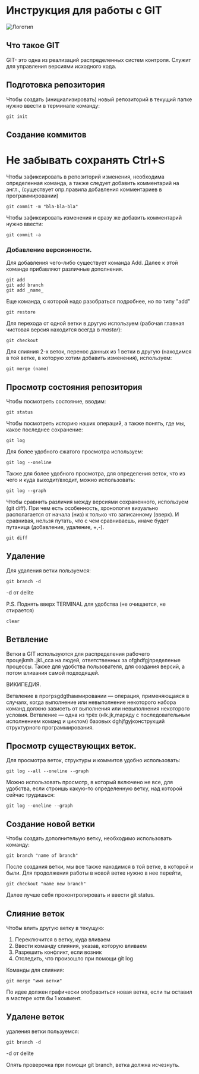 # **Инструкция для работы с GIT**

![Логотип](%D0%A1%D1%82%D0%B5%D0%BD%D0%B0.jpg)

## Что такое GIT

GIT- это одна из реализаций распределенных систем контроля. Служит для управления версиями исходного кода.

## Подготовка репозитория

Чтобы создать (инициализировать) новый репозиторий в текущий папке нужно ввести в терминале команду:

    git init
 
## Создание коммитов

# Не забывать сохранять Ctrl+S

Чтобы зафиксировать в репозиторий изменения, необходима определенная команда, а также следует добавить комментарий на англ., (существует опр.правила добавления комментариев в программировании)

    git commit -m "bla-bla-bla"

Чтобы зафиксировать изменения и сразу же добавить комментарий нужно ввести:

    git commit -a


### Добавление версионности.

Для добавления чего-либо существует команда Add. Далее к этой команде прибавляют различные дополнения.

    git add
    git add branch
    git add _name_

Еще команда, с которой надо разобраться подробнее, но по типу "add"

    git restore

Для перехода от одной ветки в другую используем (рабочая главная чистовая версия находится всегда в *master*):

    git checkout

Для слияния 2-х веток, перенос данных из 1 ветки в другую (находимся в той ветке, в которую хотим добавить изменения), используем:

    git merge (name)

## Просмотр состояния репозитория

Чтобы посмотреть состояние, вводим:

    git status

Чтобы посмотреть историю наших операций, а также понять, где мы, какое последнее сохранение:

    git log

Для более удобного сжатого просмотра используем:

    git log --oneline

Также для более удобного просмотра, для определения веток, что из чего и куда выходит/входит, можно использовать:

    git log --graph

Чтобы сравнить различия между версиями сохраненного, используем (git diff). При чем есть особенность, хронология визуально располагается от начала (низ) к только что записанному (вверх). И сравнивая, нельзя путать, что с чем сравниваешь, иначе будет путаница (добавление, удаление, +,-).

    git diff


## Удаление 

Для удаления ветки пользуемся:

    git branch -d
-d от delite

P.S. Поднять вверх TERMINAL для удобства (не очищается, не стирается)

    clear

## Ветвление

Ветки в GIT используются для распределения рабочего процеjkmh..jkl.,сса на людей, ответственных за оfghdfgjпределеные процессы. Также для удобства пользователя, для создания версий, а потом вливания самой подходящей.

ВИКИПЕДИЯ.

Ветвление в прогрsgdgthаммировании — операция, применяющаяся в случаях, когда выполнение или невыполнение некоторого набора команд должно зависеть от выполнения или невыполнения некоторого условия. Ветвление — одна из трёх (нlk.jk,mаряду с последовательным исполнением команд и циклом) базовых dghjfgyjконструкций структурного программирования.

## Просмотр существующих веток.

Для просмотра веток, структуры и коммитов удобно использовать:

    git log --all --oneline --graph

Можно использовать просмотр, в который включено не все, для удобства, если строишь какую-то определенную ветку, над которой сейчас трудишься:

    git log --oneline --graph

## Создание новой ветки

Чтобы создать дополнительую ветку, необходимо использовать команду:

    git branch "name of branch"

После создания ветки, мы все также находимся в той ветке, в которой и были. Для продолжения работы в новой ветке нужно в нее перейти, 

    git checkout "name new branch"

Далее лучше себя проконтролировать и ввести git status.

## Слияние веток

Чтобы влить другую ветку в текущую:
1. Переключится в ветку, куда вливаем
2. Ввести команду слияния, указав, которую вливаем
3. Разрешить конфликт, если возник
4. Отследить, что произошло при помощи git log

Команды для слияния:

    git merge "имя ветки"

По идее должен графически отобразиться новая ветка, если ты оставил в мастере хотя бы 1 коммент.


## Удалене веток

удаления ветки пользуемся:

    git branch -d
-d от delite

Опять проверочка при помощи git branch, ветка должна исчезнуть.